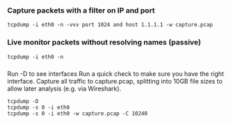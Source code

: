 ### Capture packets with a filter on IP and port
```
tcpdump -i eth0 -n -vvv port 1024 and host 1.1.1.1 -w capture.pcap
```

### Live monitor packets without resolving names (passive)
```
tcpdump -i eth0 -n
```

###
Run -D to see interfaces
Run a quick check to make sure you have the right interface.
Capture all traffic to capture.pcap, splitting into 10GB file sizes to allow later analysis (e.g. via Wireshark).
```
tcpdump -D
tcpdump -s 0 -i eth0
tcpdump -s 0 -i eth0 -w capture.pcap -C 10240
```




